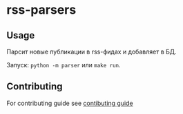 # rss-parsers

## Usage

Парсит новые публикации в rss-фидах и добавляет в БД.


Запуск: `python -m parser` или `make run`.

## Contributing

For contributing guide see [contibuting guide](./CONTRIBUTING.md)
